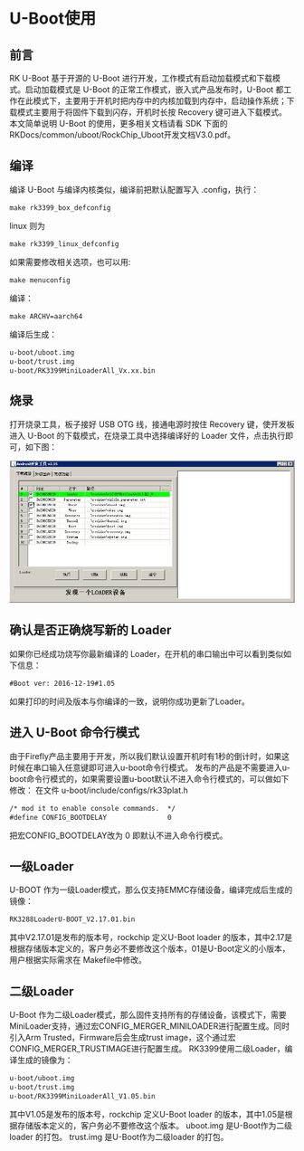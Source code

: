 # U-Boot使用

## 前言

RK U-Boot 基于开源的 U-Boot 进行开发，工作模式有启动加载模式和下载模式。启动加载模式是 U-Boot 的正常工作模式，嵌入式产品发布时，U-Boot 都工作在此模式下，主要用于开机时把内存中的内核加载到内存中，启动操作系统；下载模式主要用于将固件下载到闪存，开机时长按 Recovery 键可进入下载模式。本文简单说明 U-Boot 的使用，更多相关文档请看 SDK 下面的 RKDocs/common/uboot/RockChip_Uboot开发文档V3.0.pdf。  
## 编译

编译 U-Boot 与编译内核类似，编译前把默认配置写入 .config，执行：  
```
make rk3399_box_defconfig
```
linux 则为
```
make rk3399_linux_defconfig
```
如果需要修改相关选项，也可以用:
```
make menuconfig
```

编译：
```
make ARCHV=aarch64
```

编译后生成：
```
u-boot/uboot.img
u-boot/trust.img
u-boot/RK3399MiniLoaderAll_Vx.xx.bin
```

## 烧录

打开烧录工具，板子接好 USB OTG 线，接通电源时按住 Recovery 键，使开发板进入 U-Boot 的下载模式，在烧录工具中选择编译好的 Loader 文件，点击执行即可，如下图：

![](img/uboot_download.jpg)  

## 确认是否正确烧写新的 Loader

如果你已经成功烧写你最新编译的 Loader，在开机的串口输出中可以看到类似如下信息：
```
#Boot ver: 2016-12-19#1.05
```
如果打印的时间及版本与你编译的一致，说明你成功更新了Loader。

## 进入 U-Boot 命令行模式

由于Firefly产品主要用于开发，所以我们默认设置开机时有1秒的倒计时，如果这时候在串口输入任意键即可进入u-boot命令行模式。 发布的产品是不需要进入u-boot命令行模式的，如果需要设置u-boot默认不进入命令行模式的，可以做如下修改：
在文件 u-boot/include/configs/rk33plat.h
```
/* mod it to enable console commands.  */
#define CONFIG_BOOTDELAY               0
```
把宏CONFIG_BOOTDELAY改为 0 即默认不进入命令行模式。 
## 一级Loader

U-BOOT 作为一级Loader模式，那么仅支持EMMC存储设备，编译完成后生成的镜像：
```
RK3288LoaderU-BOOT_V2.17.01.bin
```
其中V2.17.01是发布的版本号，rockchip 定义U-Boot loader 的版本，其中2.17是根据存储版本定义的，客户务必不要修改这个版本，01是U-Boot定义的小版本，用户根据实际需求在 Makefile中修改。
## 二级Loader

U-Boot 作为二级Loader模式，那么固件支持所有的存储设备，该模式下，需要MiniLoader支持，通过宏CONFIG_MERGER_MINILOADER进行配置生成。同时引入Arm Trusted，Firmware后会生成trust image，这个通过宏CONFIG_MERGER_TRUSTIMAGE进行配置生成。
RK3399使用二级Loader，编译生成的镜像为：
```
u-boot/uboot.img
u-boot/trust.img
u-boot/RK3399MiniLoaderAll_V1.05.bin
```
其中V1.05是发布的版本号，rockchip 定义U-Boot loader 的版本，其中1.05是根据存储版本定义的，客户务必不要修改这个版本。 uboot.img 是U-Boot作为二级loader 的打包。 trust.img 是U-Boot作为二级loader 的打包。